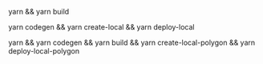 yarn && yarn build 

yarn codegen && yarn create-local && yarn deploy-local


 
yarn && yarn codegen && yarn build && yarn create-local-polygon && yarn deploy-local-polygon